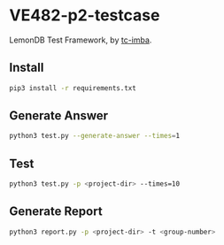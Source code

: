 # VE482-p2-testcase

LemonDB Test Framework, by [tc-imba](https://github.com/tc-imba).

## Install

```bash
pip3 install -r requirements.txt
```

## Generate Answer

```bash
python3 test.py --generate-answer --times=1
```

## Test

```bash
python3 test.py -p <project-dir> --times=10
```

## Generate Report

```bash
python3 report.py -p <project-dir> -t <group-number>
```
